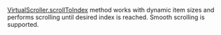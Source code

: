 [VirtualScroller.scrollToIndex](https://af-utils.com/virtual/reference/virtual-core.virtualscroller.scrolltoindex) method
works with dynamic item sizes and performs scrolling until desired index is reached. Smooth scrolling is supported.
